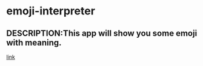 # emoji-interpreter
##  DESCRIPTION:This app will show you some emoji with meaning.
[link](https://g7s8bw.csb.app/)
